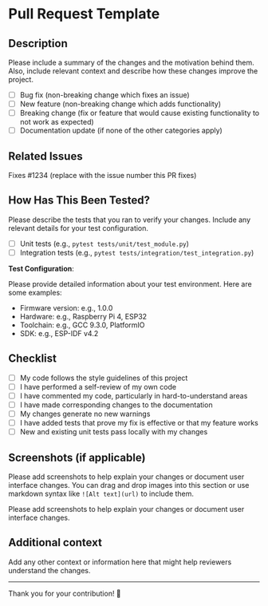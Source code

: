 # Pull Request Template

## Description

Please include a summary of the changes and the motivation behind them. Also, include relevant context and describe how these changes improve the project.

- [ ] Bug fix (non-breaking change which fixes an issue)
- [ ] New feature (non-breaking change which adds functionality)
- [ ] Breaking change (fix or feature that would cause existing functionality to not work as expected)
- [ ] Documentation update (if none of the other categories apply)

## Related Issues

Fixes #1234 (replace with the issue number this PR fixes)

## How Has This Been Tested?

Please describe the tests that you ran to verify your changes. Include any relevant details for your test configuration.

- [ ] Unit tests (e.g., `pytest tests/unit/test_module.py`)
- [ ] Integration tests (e.g., `pytest tests/integration/test_integration.py`)

**Test Configuration**:

Please provide detailed information about your test environment. Here are some examples:

- Firmware version: e.g., 1.0.0
- Hardware: e.g., Raspberry Pi 4, ESP32
- Toolchain: e.g., GCC 9.3.0, PlatformIO
- SDK: e.g., ESP-IDF v4.2

## Checklist

- [ ] My code follows the style guidelines of this project
- [ ] I have performed a self-review of my own code
- [ ] I have commented my code, particularly in hard-to-understand areas
- [ ] I have made corresponding changes to the documentation
- [ ] My changes generate no new warnings
- [ ] I have added tests that prove my fix is effective or that my feature works
- [ ] New and existing unit tests pass locally with my changes

## Screenshots (if applicable)

Please add screenshots to help explain your changes or document user interface changes. You can drag and drop images into this section or use markdown syntax like `![Alt text](url)` to include them.

Please add screenshots to help explain your changes or document user interface changes.

## Additional context

Add any other context or information here that might help reviewers understand the changes.

---

Thank you for your contribution! 🎉
